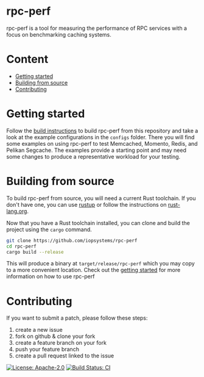# rpc-perf

rpc-perf is a tool for measuring the performance of RPC services with a focus on
benchmarking caching systems.

# Content
* [Getting started](#getting-started)
* [Building from source](#building-from-source)
* [Contributing](#contributing)

# Getting started

Follow the [build instructions](#building-from-source) to build rpc-perf from
this repository and take a look at the example configurations in the `configs`
folder. There you will find some examples on using rpc-perf to test Memcached,
Momento, Redis, and Pelikan Segcache. The examples provide a starting point and
may need some changes to produce a representative workload for your testing.

# Building from source

To build rpc-perf from source, you will need a current Rust toolchain. If you
don't have one, you can use [rustup](https://rustup.rs) or follow the
instructions on [rust-lang.org](https://rust-lang.org).

Now that you have a Rust toolchain installed, you can clone and build the
project using the `cargo` command.

```bash
git clone https://github.com/iopsystems/rpc-perf
cd rpc-perf
cargo build --release
```

This will produce a binary at `target/release/rpc-perf` which you may copy to
a more convenient location. Check out the [getting started](#getting-started)
for more information on how to use rpc-perf

# Contributing

If you want to submit a patch, please follow these steps:

1. create a new issue
2. fork on github & clone your fork
3. create a feature branch on your fork
4. push your feature branch
5. create a pull request linked to the issue

[![License: Apache-2.0][license-badge]][license-url]
[![Build Status: CI][ci-build-badge]][ci-build-url]

[ci-build-badge]: https://img.shields.io/github/workflow/status/iopsystems/rpc-perf/CI/master?label=CI
[ci-build-url]: https://github.com/iopsystems/rpc-perf/actions/workflows/cargo.yml?query=branch%3Amaster+event%3Apush
[license-badge]: https://img.shields.io/badge/license-Apache%202.0-blue.svg
[license-url]: https://github.com/iopsystems/rpc-perf/blob/master/LICENSE